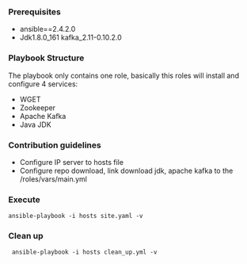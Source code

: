 ### Prerequisites ###

* ansible==2.4.2.0
* Jdk1.8.0_161
 kafka_2.11-0.10.2.0

### Playbook Structure ###
The playbook only contains one role, basically this roles will install and configure 4 services:

* WGET
* Zookeeper
* Apache Kafka
* Java JDK

### Contribution guidelines ###
* Configure IP server to hosts file
* Configure repo download, link download jdk, apache kafka to the /roles/vars/main.yml

### Execute ###
```ansible-playbook -i hosts site.yaml -v```

### Clean up ###
``` ansible-playbook -i hosts clean_up.yml -v```
